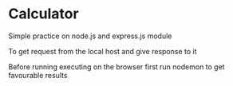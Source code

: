 # Calculator

 Simple practice on node.js and express.js module

To get request from the local host and give response to it

Before running executing on the browser first run nodemon to get favourable results
